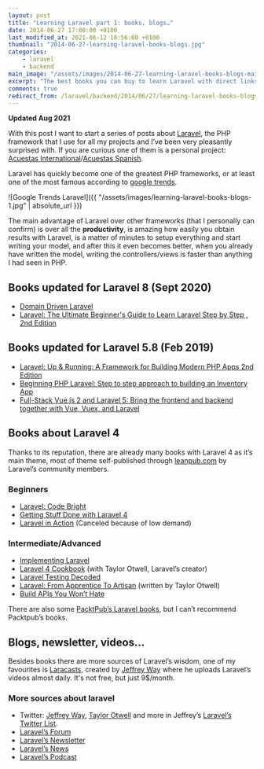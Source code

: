 ```yaml
---
layout: post
title: "Learning Laravel part 1: books, blogs…"
date: 2014-06-27 17:00:00 +0100
last_modified_at: 2021-08-12 18:56:00 +0100
thumbnail: "2014-06-27-learning-laravel-books-blogs.jpg"
categories:
    - laravel
    - backend
main_image: "/assets/images/2014-06-27-learning-laravel-books-blogs-main.jpg"
excerpt: "The best books you can buy to learn Laravel with direct links, updated Aug 2021."
comments: true
redirect_from: /laravel/backend/2014/06/27/learning-laravel-books-blogs.html
---
```


**Updated Aug 2021**

With this post I want to start a series of posts about [Laravel](https://laravel.com/), the PHP framework that I use for all my projects and I’ve been very pleasantly surprised with. If you are curious one of them is a personal project: [Acuestas International](https://acuestas.com)/[Acuestas Spanish](https://acuestas.es/).

Laravel has quickly become one of the greatest PHP frameworks, or at least one of the most famous according to [google trends](http://google.com/trends).

![Google Trends Laravel]({{ "/assets/images/learning-laravel-books-blogs-1.jpg" | absolute_url }})

The main advantage of Laravel over other frameworks (that I personally can confirm) is over all the **productivity**, is amazing how easily you obtain results with Laravel, is a matter of minutes to setup everything and start writing your model, and after this it even becomes better, when you already have written the model, writing the controllers/views is faster than anything I had seen in PHP.

## Books updated for Laravel 8 (Sept 2020)
* [Domain Driven Laravel](https://www.amazon.com/Domain-Driven-Laravel-Learn-Implement-Design-ebook/dp/B08M3P5Y75/?tag=usmooontes-20)
* [Laravel: The Ultimate Beginner's Guide to Learn Laravel Step by Step , 2nd Edition](https://www.amazon.com/Laravel-Ultimate-Beginners-Guide-Learn/dp/B08M1QXWS7/?tag=usmooontes-20)

## Books updated for Laravel 5.8 (Feb 2019)
* [Laravel: Up & Running: A Framework for Building Modern PHP Apps 2nd Edition](https://www.amazon.com/Laravel-Running-Framework-Building-Modern/dp/1492041211/?tag=usmooontes-20)
* [Beginning PHP Laravel: Step to step approach to building an Inventory App](https://www.amazon.com/dp/B0863V38Y5?tag=usmooontes-20)
* [Full-Stack Vue.js 2 and Laravel 5: Bring the frontend and backend together with Vue, Vuex, and Laravel](https://www.amazon.com/Full-Stack-Vue-js-Laravel-frontend-together-dp-1788299582/dp/1788299582/?tag=usmooontes-20)

## Books about Laravel 4

Thanks to its reputation, there are already many books with Laravel 4 as it’s main theme, most of theme self-published through [leanpub.com](http://leanpub.com/) by Laravel’s community members.

### Beginners

* [Laravel: Code Bright](https://leanpub.com/codebright)
* [Getting Stuff Done with Laravel 4](https://leanpub.com/gettingstuffdonelaravel)
* [Laravel in Action](http://www.manning.com/surguy/) (Canceled because of low demand)

### Intermediate/Advanced

* [Implementing Laravel](https://leanpub.com/implementinglaravel)
* [Laravel 4 Cookbook](https://leanpub.com/laravel4cookbook) (with Taylor Otwell, Laravel’s creator)
* [Laravel Testing Decoded](https://leanpub.com/laravel-testing-decoded)
* [Laravel: From Apprentice To Artisan](https://leanpub.com/laravel) (written by Taylor Otwell)
* [Build APIs You Won’t Hate](https://leanpub.com/build-apis-you-wont-hate)

There are also some [PacktPub’s Laravel books](http://www.amazon.com/s/ref=nb_sb_noss?url=search-alias%3Dstripbooks&field-keywords=Laravel&tag=usmooontes-20), but I can’t recommend Packtpub’s books.

## Blogs, newsletter, videos…

Besides books there are more sources of Laravel’s wisdom, one of my favourites is [Laracasts](http://laracasts.com/), created by [Jeffrey Way](https://twitter.com/jeffrey_way) where he uploads Laravel’s videos almost daily. It's not free, but just 9$/month.

### More sources about laravel

* Twitter: [Jeffrey Way](https://twitter.com/jeffrey_way), [Taylor Otwell](https://twitter.com/taylorotwell) and more in Jeffrey’s [Laravel’s Twitter List](https://twitter.com/jeffrey_way/lists/laravel-peeps).
* [Laravel’s Forum](http://laravel.io/forum)
* [Laravel’s Newsletter](http://laravelweekly.com/)
* [Laravel’s News](http://laravel-news.com/)
* [Laravel’s Podcast](https://itunes.apple.com/es/podcast/laravel.io-podcast/id653204183?mt=2)
